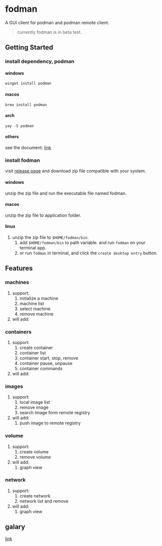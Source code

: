 # fodman

A GUI client for podman and podman remote client.

> currently fodman is in beta test.

## Getting Started

### install dependency, podman

#### windows

`winget install podman`

#### macos

`brew install podman`

#### arch

`yay -S podman`

#### others

see the document: [link](https://podman.io/getting-started/installation)

### install fodman

visit [release page](https://github.com/snowmerak/fodman/releases) and download zip file compatible with your system.

#### windows

unzip the zip file and run the executable file named fodman.

#### macos

unzip the zip file to application folder.

#### linux

1. unzip the zip file to `$HOME/fodman/bin`.
   1. add `$HOME/fodman/bin` to path variable. and run `fodman` on your terminal app.
   2. or run `fodman` in terminal, and click the `create desktop entry` button.

## Features

### machines

1. support: 
   1. initialize a machine
   2. machine list
   3. select machine
   4. remove machine
2. will add:

### containers

1. support: 
   1. create container
   2. container list
   3. container start, stop, remove
   4. container pause, unpause
   5. container commands
2. will add:

### images

1. support: 
   1. local image list
   2. remove image
   3. search Image form remote registry
2. will add:
   1. push image to remote registry

### volume

1. support:
   1. create volume
   2. remove volume
2. will add:
   1. graph view

### network

1. support:
   1. create network
   2. network list and remove
2. will add:
   1. graph view

## galary

[link](https://github.com/snowmerak/fodman/blob/main/galaray/readme.md)
